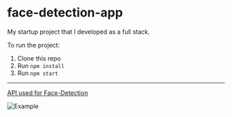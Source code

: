 # face-detection-app
My startup project that I developed as a full stack.

To run the project:

1. Clone this repo
2. Run `npm install`
3. Run `npm start`
---
[API used for Face-Detection](https://www.clarifai.com/models/ai-face-detection)

![Example](https://i.hizliresim.com/kfl6zpq.png)
